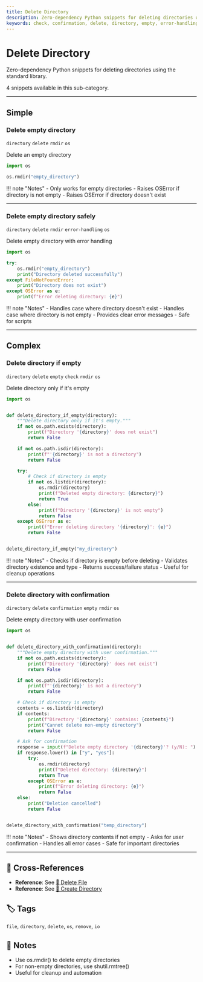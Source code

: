 ```yaml
---
title: Delete Directory
description: Zero-dependency Python snippets for deleting directories using the standard library.
keywords: check, confirmation, delete, directory, empty, error-handling, os, rmdir
---
```


# Delete Directory

Zero-dependency Python snippets for deleting directories using the standard library.

4 snippets available in this sub-category.

---

## Simple

###  Delete empty directory

`directory` `delete` `rmdir` `os`

Delete an empty directory

```python
import os

os.rmdir("empty_directory")
```

!!! note "Notes"
    - Only works for empty directories
    - Raises OSError if directory is not empty
    - Raises OSError if directory doesn't exist

<hr class="snippet-divider">

### Delete empty directory safely

`directory` `delete` `rmdir` `error-handling` `os`

Delete empty directory with error handling

```python
import os

try:
    os.rmdir("empty_directory")
    print("Directory deleted successfully")
except FileNotFoundError:
    print("Directory does not exist")
except OSError as e:
    print(f"Error deleting directory: {e}")
```

!!! note "Notes"
    - Handles case where directory doesn't exist
    - Handles case where directory is not empty
    - Provides clear error messages
    - Safe for scripts

<hr class="snippet-divider">

## Complex

###  Delete directory if empty

`directory` `delete` `empty` `check` `rmdir` `os`

Delete directory only if it's empty

```python
import os


def delete_directory_if_empty(directory):
    """Delete directory only if it's empty."""
    if not os.path.exists(directory):
        print(f"Directory '{directory}' does not exist")
        return False

    if not os.path.isdir(directory):
        print(f"'{directory}' is not a directory")
        return False

    try:
        # Check if directory is empty
        if not os.listdir(directory):
            os.rmdir(directory)
            print(f"Deleted empty directory: {directory}")
            return True
        else:
            print(f"Directory '{directory}' is not empty")
            return False
    except OSError as e:
        print(f"Error deleting directory '{directory}': {e}")
        return False


delete_directory_if_empty("my_directory")
```

!!! note "Notes"
    - Checks if directory is empty before deleting
    - Validates directory existence and type
    - Returns success/failure status
    - Useful for cleanup operations

<hr class="snippet-divider">

### Delete directory with confirmation

`directory` `delete` `confirmation` `empty` `rmdir` `os`

Delete empty directory with user confirmation

```python
import os


def delete_directory_with_confirmation(directory):
    """Delete empty directory with user confirmation."""
    if not os.path.exists(directory):
        print(f"Directory '{directory}' does not exist")
        return False

    if not os.path.isdir(directory):
        print(f"'{directory}' is not a directory")
        return False

    # Check if directory is empty
    contents = os.listdir(directory)
    if contents:
        print(f"Directory '{directory}' contains: {contents}")
        print("Cannot delete non-empty directory")
        return False

    # Ask for confirmation
    response = input(f"Delete empty directory '{directory}'? (y/N): ")
    if response.lower() in ["y", "yes"]:
        try:
            os.rmdir(directory)
            print(f"Deleted directory: {directory}")
            return True
        except OSError as e:
            print(f"Error deleting directory: {e}")
            return False
    else:
        print("Deletion cancelled")
        return False


delete_directory_with_confirmation("temp_directory")
```

!!! note "Notes"
    - Shows directory contents if not empty
    - Asks for user confirmation
    - Handles all error cases
    - Safe for important directories

<hr class="snippet-divider">

## 🔗 Cross-References

- **Reference**: See [📂 Delete File](./delete_file.md)
- **Reference**: See [📂 Create Directory](./create_directory.md)

## 🏷️ Tags

`file`, `directory`, `delete`, `os`, `remove`, `io`

## 📝 Notes

- Use os.rmdir() to delete empty directories
- For non-empty directories, use shutil.rmtree()
- Useful for cleanup and automation

